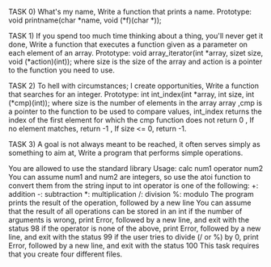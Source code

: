TASK 0) What's my name, Write a function that prints a name.
Prototype: void printname(char *name, void (*f)(char *));

TASK 1)  If you spend too much time thinking about a thing, you'll never get it done, Write a function that executes a function given as a parameter on each element of an array.
Prototype: void array_iterator(int *array, sizet size, void (*action)(int)); where size is the size of the array and action is a pointer to the function you need to use.

TASK 2) To hell with circumstances; I create opportunities, Write a function that searches for an integer. Prototype: int int_index(int *array, int size, int (*cmp)(int)); where size is the number of elements in the array array ,cmp is a pointer to the function to be used to compare values, int_index returns the index of the first element for which the cmp function does not return 0 , If no element matches, return -1 , If size <= 0, return -1.

TASK 3) A goal is not always meant to be reached, it often serves simply as something to aim at, Write a program that performs simple operations.

You are allowed to use the standard library
Usage: calc num1 operator num2
You can assume num1 and num2 are integers, so use the atoi function to convert them from the string input to int
operator is one of the following:
+: addition
-: subtraction
*: multiplication
/: division
%: modulo
The program prints the result of the operation, followed by a new line
You can assume that the result of all operations can be stored in an int
if the number of arguments is wrong, print Error, followed by a new line, and exit with the status 98
if the operator is none of the above, print Error, followed by a new line, and exit with the status 99
if the user tries to divide (/ or %) by 0, print Error, followed by a new line, and exit with the status 100
This task requires that you create four different files.
